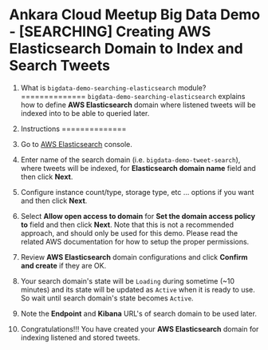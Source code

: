 # Ankara Cloud Meetup Big Data Demo - [SEARCHING] Creating AWS Elasticsearch Domain to Index and Search Tweets

1. What is `bigdata-demo-searching-elasticsearch` module?
==============
`bigdata-demo-searching-elasticsearch` explains how to define **AWS Elasticsearch** domain 
where listened tweets will be indexed into to be able to queried later. 

2. Instructions
==============
1. Go to [AWS Elasticsearch](https://console.aws.amazon.com/es) console.
2. Enter name of the search domain (i.e. `bigdata-demo-tweet-search`), 
   where tweets will be indexed, for **Elasticsearch domain name** field and then click **Next**.
3. Configure instance count/type, storage type, etc ... options if you want and then click **Next**.
4. Select **Allow open access to domain** for **Set the domain access policy to** field and then click **Next**. 
   Note that this is not a recommended approach, and should only be used for this demo. 
   Please read the related AWS documentation for how to setup the proper permissions.
5. Review **AWS Elasticsearch** domain configurations and click **Confirm and create** if they are OK. 
6. Your search domain's state will be `Loading` during sometime (~10 minutes) 
   and its state will be updated as `Active` when it is ready to use.
   So wait until search domain's state becomes `Active`.
7. Note the **Endpoint** and **Kibana** URL's of search domain to be used later.   
8. Congratulations!!! You have created your **AWS Elasticsearch** domain for indexing listened and stored tweets.
